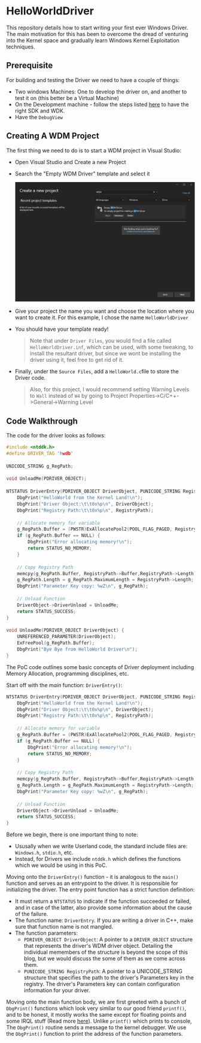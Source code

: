 # HelloWorldDriver

This repository details how to start writing your first ever Windows Driver. The main motivation for this has been to overcome the dread of venturing into the Kernel space and gradually learn Windows Kernel Exploitation techniques. 

## Prerequisite

For building and testing the Driver we need to have a couple of things:

-  Two windows Machines: One to develop the driver on, and another to test it on (this better be a Virtual Machine)
- On the Development machine - follow the steps listed [here](https://learn.microsoft.com/en-us/windows-hardware/drivers/download-the-wdk) to have the right SDK and WDK.
- Have the `DebugView` 

## Creating A WDM Project

The first thing we need to do is to start a WDM project in Visual Studio:
- Open Visual Studio and Create a new Project
- Search the "Empty WDM Driver" template and select it

    ![Alt text](<imgs/WDM template.png>)

- Give your project the name you want and choose the location where you want to create it. For this example, I chose the name `HelloWorldDriver`
- You should have your template ready! 

    > Note that under `Driver Files`, you would find a file called `HelloWorldDriver.inf`, which can be used, with some tweaking, to install the resultant driver, but since we wont be installing the driver using it, feel free to get rid of it. 

- Finally, under the `Source Files`, add a `HelloWorld.c`file to store the Driver code.

    > Also, for this project, I would recommend setting Warning Levels to `Wall` instead of `W4` by going to Project Properties->C/C++->General->Warning Level

## Code Walkthrough

The code for the driver looks as follows:

```c
#include <ntddk.h>
#define DRIVER_TAG 'hwdb'

UNICODE_STRING g_RegPath;

void UnloadMe(PDRIVER_OBJECT);

NTSTATUS DriverEntry(PDRIVER_OBJECT DriverObject, PUNICODE_STRING RegistryPath) {
	DbgPrint("HelloWorld from the Kernel Land!\n");
	DbgPrint("Driver Object:\t\t0x%p\n", DriverObject);
	DbgPrint("Registry Path:\t\t0x%p\n", RegistryPath);

	// Allocate memory for variable
	g_RegPath.Buffer = (PWSTR)ExAllocatePool2(POOL_FLAG_PAGED, RegistryPath->Length, DRIVER_TAG);
	if (g_RegPath.Buffer == NULL) {
		DbgPrint("Error allocating memory!\n");
		return STATUS_NO_MEMORY;
	}

	// Copy Registry Path
	memcpy(g_RegPath.Buffer, RegistryPath->Buffer,RegistryPath->Length);
	g_RegPath.Length = g_RegPath.MaximumLength = RegistryPath->Length;
	DbgPrint("Parameter Key copy: %wZ\n", g_RegPath);

	// Unload Function
	DriverObject->DriverUnload = UnloadMe;
	return STATUS_SUCCESS;
}

void UnloadMe(PDRIVER_OBJECT DriverObject) {
	UNREFERENCED_PARAMETER(DriverObject);
	ExFreePool(g_RegPath.Buffer);
	DbgPrint("Bye Bye from HelloWorld Driver\n");
}
```

The PoC code outlines some basic concepts of Driver deployment including Memory Allocation, programming disciplines, etc. 

Start off with the _main_ function: `DriverEntry()`:

```c
NTSTATUS DriverEntry(PDRIVER_OBJECT DriverObject, PUNICODE_STRING RegistryPath) {
	DbgPrint("HelloWorld from the Kernel Land!\n");
	DbgPrint("Driver Object:\t\t0x%p\n", DriverObject);
	DbgPrint("Registry Path:\t\t0x%p\n", RegistryPath);

	// Allocate memory for variable
	g_RegPath.Buffer = (PWSTR)ExAllocatePool2(POOL_FLAG_PAGED, RegistryPath->Length, DRIVER_TAG);
	if (g_RegPath.Buffer == NULL) {
		DbgPrint("Error allocating memory!\n");
		return STATUS_NO_MEMORY;
	}

	// Copy Registry Path
	memcpy(g_RegPath.Buffer, RegistryPath->Buffer,RegistryPath->Length);
	g_RegPath.Length = g_RegPath.MaximumLength = RegistryPath->Length;
	DbgPrint("Parameter Key copy: %wZ\n", g_RegPath);

	// Unload Function
	DriverObject->DriverUnload = UnloadMe;
	return STATUS_SUCCESS;
}
```

Before we begin, there is one important thing to note:
- Ususally when we write Userland code, the standard include files are: `Windows.h`, `stdio.h`, etc.
- Instead, for Drivers we include `ntddk.h` which defines the functions which we would be using in this PoC.

Moving onto the `DriverEntry()` function - it is analogous to the `main()` function and serves as an entrypoint to the driver. It is responsible for initializing the driver. The entry point function has a strict function definition: 

- It must return a `NTSTATUS` to indicate if the function succeeded or failed, and in case of the latter, also provide some information about the cause of the failure. 
- The function name: `DriverEntry`. If you are writing a driver in C++, make sure that function name is not mangled.
- The function parameters:
	- `PDRIVER_OBJECT DriverObject`: A pointer to a `DRIVER_OBJECT` structure that represents the driver's WDM driver object. Detailing the individual memembers of the structure is beyond the scope of this blog, but we would discuss the some of them as we come across them.
	- `PUNICODE_STRING RegistryPath`: A pointer to a UNICODE_STRING structure that specifies the path to the driver's Parameters key in the registry. The driver's Parameters key can contain configuration information for your driver.


Moving onto the main function body, we are first greeted with a bunch of `DbgPrint()` functions which look very similar to our good friend `printf()`, and to be honest, it mostly works the same except for floating points and some IRQL stuff (Read more [here](https://learn.microsoft.com/en-us/windows-hardware/drivers/ddi/wdm/nf-wdm-dbgprint)). Unlike `printf()` which prints to console, The `DbgPrint()` routine sends a message to the kernel debugger. We use the `DbgPrint()` function to print the address of the function parameters. 



